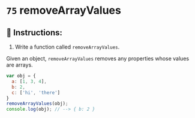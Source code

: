 # `75` removeArrayValues

## 📝 Instructions:

1. Write a function called `removeArrayValues`.

Given an object, `removeArrayValues` removes any properties whose values are arrays.


```Javascript
var obj = {
  a: [1, 3, 4],
  b: 2,
  c: ['hi', 'there']
}
removeArrayValues(obj);
console.log(obj); // --> { b: 2 }
```